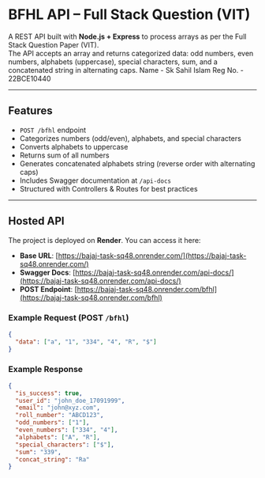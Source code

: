 # BFHL API – Full Stack Question (VIT)

A REST API built with **Node.js + Express** to process arrays as per the Full Stack Question Paper (VIT).  
The API accepts an array and returns categorized data: odd numbers, even numbers, alphabets (uppercase), special characters, sum, and a concatenated string in alternating caps.
Name - Sk Sahil Islam
Reg No. - 22BCE10440

---

## Features
- `POST /bfhl` endpoint
- Categorizes numbers (odd/even), alphabets, and special characters
- Converts alphabets to uppercase
- Returns sum of all numbers
- Generates concatenated alphabets string (reverse order with alternating caps)
- Includes Swagger documentation at `/api-docs`
- Structured with Controllers & Routes for best practices

---

## Hosted API

The project is deployed on **Render**. You can access it here:

- **Base URL**: [https://bajaj-task-sq48.onrender.com/](https://bajaj-task-sq48.onrender.com/)
- **Swagger Docs**: [https://bajaj-task-sq48.onrender.com/api-docs/](https://bajaj-task-sq48.onrender.com/api-docs/)
- **POST Endpoint**: [https://bajaj-task-sq48.onrender.com/bfhl](https://bajaj-task-sq48.onrender.com/bfhl)

### Example Request (POST `/bfhl`)
```json
{
  "data": ["a", "1", "334", "4", "R", "$"]
}

```
### Example Response
```json
{
  "is_success": true,
  "user_id": "john_doe_17091999",
  "email": "john@xyz.com",
  "roll_number": "ABCD123",
  "odd_numbers": ["1"],
  "even_numbers": ["334", "4"],
  "alphabets": ["A", "R"],
  "special_characters": ["$"],
  "sum": "339",
  "concat_string": "Ra"
}
```


